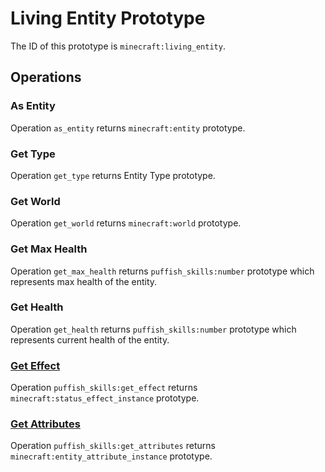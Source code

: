 # Living Entity Prototype

The ID of this prototype is `minecraft:living_entity`.

## Operations

### As Entity

Operation `as_entity` returns `minecraft:entity` prototype.

### Get Type

Operation `get_type` returns Entity Type prototype.

### Get World

Operation `get_world` returns `minecraft:world` prototype.

### Get Max Health

Operation `get_max_health` returns `puffish_skills:number` prototype which represents max health of the entity.

### Get Health

Operation `get_health` returns `puffish_skills:number` prototype which represents current health of the entity.

### [Get Effect](/creators/configuration/calculations/operations/built-in/get-effect)

Operation `puffish_skills:get_effect` returns `minecraft:status_effect_instance` prototype.

### [Get Attributes](/creators/configuration/calculations/operations/built-in/get-attribute)

Operation `puffish_skills:get_attributes` returns `minecraft:entity_attribute_instance` prototype.